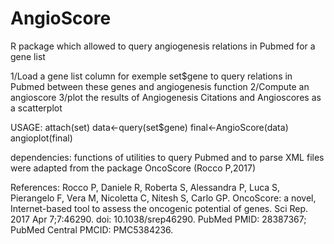# AngioScore
R package which allowed to query angiogenesis relations in Pubmed for a gene list

1/Load a gene list column for exemple set$gene to query relations in Pubmed between these genes and angiogenesis function
2/Compute an angioscore 
3/plot the results of Angiogenesis Citations and Angioscores as a scatterplot

USAGE:
attach(set)
data<-query(set$gene)
final<-AngioScore(data)
angioplot(final)

dependencies: functions of utilities to query Pubmed and to parse XML files were adapted from the package OncoScore (Rocco P,2017)

References:
Rocco P, Daniele R, Roberta S, Alessandra P, Luca S, Pierangelo F, Vera M,
Nicoletta C, Nitesh S, Carlo GP. OncoScore: a novel, Internet-based tool to
assess the oncogenic potential of genes. Sci Rep. 2017 Apr 7;7:46290. doi:
10.1038/srep46290. PubMed PMID: 28387367; PubMed Central PMCID: PMC5384236.

